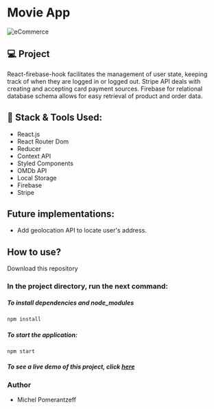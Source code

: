 # Movie App

![eCommerce](https://user-images.githubusercontent.com/96065240/197269797-da9e74aa-be3f-493a-80be-1cdc7e90b0b7.png)


## 💻 Project

React-firebase-hook facilitates the management of user state, keeping track of when they are logged in or logged out. Stripe API deals with creating and accepting card payment sources. Firebase for relational database schema allows for easy retrieval of product and order data.

## 🚀 Stack & Tools Used:
- React.js
- React Router Dom
- Reducer
- Context API
- Styled Components
- OMDb API
- Local Storage
- Firebase
- Stripe

## Future implementations:

- Add geolocation API to locate user's address.

## How to use?

Download this repository
### In the project directory, run the next command:
##### To install dependencies and node_modules

```bash
npm install
```

##### To start the application:

```bash
npm start
```
##### To see a live demo of this project, click [here](https://website-906a4.web.app/#/)

### Author
- Michel Pomerantzeff
